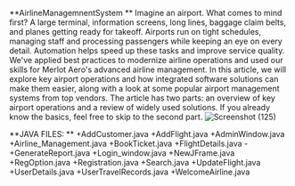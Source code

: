 **AirlineManagemnentSystem **
Imagine an airport. What comes to mind first? A large terminal, information screens, long lines, baggage claim belts, and planes getting ready for takeoff. Airports run on tight schedules, managing staff and processing passengers while keeping an eye on every detail. Automation helps speed up these tasks and improve service quality. We've applied best practices to modernize airline operations and used our skills for Merlot Aero's advanced airline management. In this article, we will explore key airport operations and how integrated software solutions can make them easier, along with a look at some popular airport management systems from top vendors. The article has two parts: an overview of key airport operations and a review of widely used solutions. If you already know the basics, feel free to skip to the second part. 
![Screenshot (125)](https://github.com/suvethak86/AirlineManagementSystem/assets/140415267/a1484054-7224-4a3b-97f6-36111153a16c)

**JAVA FILES: **
+AddCustomer.java 
+AddFlight.java 
+AdminWindow.java 
+Airline_Management.java 
+BookTicket.java 
+FlightDetails.java -
+GenerateReport.java 
+Login_window.java 
+NewJFrame.java 
+RegOption.java 
+Registration.java 
+Search.java 
+UpdateFlight.java 
+UserDetails.java 
+UserTravelRecords.java 
+WelcomeAirline.java
